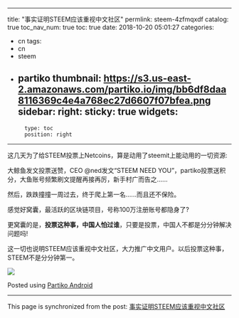 
---
title: "事实证明STEEM应该重视中文社区"
permlink: steem-4zfmqxdf
catalog: true
toc_nav_num: true
toc: true
date: 2018-10-20 05:01:27
categories:
- cn
tags:
- cn
- steem
- partiko
thumbnail: https://s3.us-east-2.amazonaws.com/partiko.io/img/bb6df8daa8116369c4e4a768ec27d6607f07bfea.png
sidebar:
    right:
        sticky: true
widgets:
    -
        type: toc
        position: right
---


这几天为了给STEEM投票上Netcoins，算是动用了steemit上能动用的一切资源:

大鲸鱼发文投票送赞，CEO @ned发文“STEEM NEED YOU”，partiko投票送积分，大鱼账号频繁刷文提醒再接再厉，新手村广而告之......

然后，跌跌撞撞一周过去，终于爬上第一名......而且还不保险。

感觉好窝囊，最活跃的区块链项目，号称100万注册账号都隐身了?

更窝囊的是，**投票这种事，中国人怕过谁**，只要是投票，中国人不都是分分钟解决问题吗!

这一切也说明STEEM应该重视中文社区，大力推广中文用户。以后投票这种事，STEEM不是分分钟第一。

![](https://s3.us-east-2.amazonaws.com/partiko.io/img/bb6df8daa8116369c4e4a768ec27d6607f07bfea.png)

Posted using [Partiko Android](https://steemit.com/@partiko-android)

- - -

This page is synchronized from the post: [事实证明STEEM应该重视中文社区](https://steemit.com/@yellowbird/steem-4zfmqxdf)
